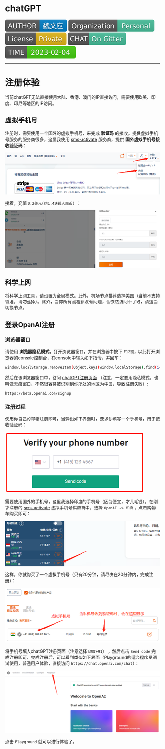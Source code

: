 # chatGPT

[![](assets/chatGPT/Author.svg)]() [![](assets/chatGPT/Organization.svg)]() [![](assets/chatGPT/License.svg)]() [![](assets/chatGPT/Chat.svg)](https://gitter.im/leaveking/xunsi-note) [![](assets/chatGPT/Time.svg)]() 

---

# 注册体验

当前chatGPT无法直接使用大陆、香港、澳门的IP直接访问，需要使用欧美、印度、印尼等地区的IP访问。

## 虚拟手机号

注册时，需要使用一个国外的虚拟手机号，来完成 **验证码** 的接收。提供虚拟手机号服务的服务商很多，这里我使用 [sms-activate](https://sms-activate.org/buy) 服务商，提供 **国外虚拟手机号接收验证码**：

![image-20230204215438284](assets/chatGPT/image-20230204215438284.png)

接着，充值 `0.2美元(约1.4块钱人民币)` ：

![image-20230204215742237](assets/chatGPT/image-20230204215742237.png)

## 科学上网

将科学上网工具，请设置为全局模式。此外，机场节点推荐选择美国（当前不支持香港，请勿选择）。此外，当你所有流程都没有问题，但依然访问不了时，请适当切换节点。

## 登录OpenAI注册

### 浏览器窗口

请使用 **浏览器隐私模式**，打开浏览器窗口，并在浏览器中按下 `F12键`，以此打开浏览器的console控制台，在console中输入如下指令，并回车：

```bash
window.localStorage.removeItem(Object.keys(window.localStorage).find(i=>i.startsWith('@@auth0spajs')))
```

然后在该浏览器窗口中，访问 [chatGPT注册页面](https://beta.openai.com/signup) （注意，一定要用隐私模式，也叫做无痕窗口，不然很容易被识别到你所处的地区为中国，导致注册失败）:

```http
https://beta.openai.com/signup
```

### 注册过程

使用你自己的邮箱注册即可，当弹出如下界面时，要求你填写一个手机号，用于接收验证码：

![image-20230204222354075](assets/chatGPT/image-20230204222354075.png)

需要使用国外的手机号，这里我选择印度的手机号（因为便宜，才几毛钱），在刚才注册的  [sms-activate](https://sms-activate.org/buy) 虚拟手机号供应商中，选择 `OpenAI -> 印度` ，点击购物车购买即可：

![image-20230204222712964](assets/chatGPT/image-20230204222712964.png)

这样，你就购买了一个虚拟手机号（只有20分钟，请尽快在20分钟内，完成注册）：

![image-20230204223106417](assets/chatGPT/image-20230204223106417.png)

将手机号填入chatGPT注册页面（注意选择 `印度+91`） ，然后点击 `Send code` 完成注册即可。完成注册后，可以看到类似如下界面（Playground的适合程序员调试使用，普通用户体验，直接访问 `https://chat.openai.com/chat`）：

![image-20230204223358616](assets/chatGPT/image-20230204223358616.png)

点击 `Playground` 就可以进行体验了。

